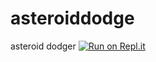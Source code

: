 # asteroiddodge
asteroid dodger
[![Run on Repl.it](https://repl.it/badge/github/WillCope/asteroiddodge)](https://repl.it/github/WillCope/asteroiddodge)
